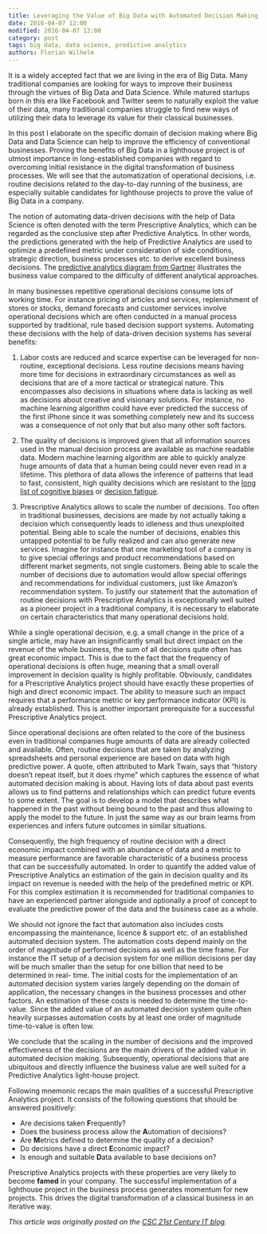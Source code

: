 ```yaml
---
title: Leveraging the Value of Big Data with Automated Decision Making
date: 2016-04-07 12:00
modified: 2016-04-07 12:00
category: post
tags: big data, data science, predictive analytics
authors: Florian Wilhelm
---
```


It is a widely accepted fact that we are living in the era of Big Data. Many
traditional companies are looking for ways to improve their business through
the virtues of Big Data and Data Science. While matured startups born in this
era like Facebook and Twitter seem to naturally exploit the value of their data,
many traditional companies struggle to find new ways of utilizing their data to
leverage its value for their classical businesses.

In this post I elaborate on the specific domain of decision making where Big Data
and Data Science can help to improve the efficiency of conventional businesses.
Proving the benefits of Big Data in a lighthouse project is of utmost importance
in long-established companies with regard to overcoming initial resistance in
the digital transformation of business processes. We will see that the
automatization of operational decisions, i.e. routine decisions related to the
day-to-day running of the business, are especially suitable candidates for
lighthouse projects to prove the value of Big Data in a company.

The notion of automating data-driven decisions with the help of Data Science is
often denoted with the term Prescriptive Analytics, which can be regarded as the
conclusive step after Predictive Analytics. In other words, the predictions
generated with the help of Predictive Analytics are used to optimize a predefined
metric under consideration of side conditions, strategic direction, business
processes etc. to derive excellent business decisions. The
[predictive analytics diagram from Gartner][] illustrates the business value
compared to the difficulty of different analytical approaches.

In many businesses repetitive operational decisions consume lots of working time.
For instance pricing of articles and services, replenishment of stores or stocks,
demand forecasts and customer services involve operational decisions which are
often conducted in a manual process supported by traditional, rule based decision
support systems. Automating these decisions with the help of data-driven decision
systems has several benefits:

1. Labor costs are reduced and scarce expertise can be leveraged for non-routine,
exceptional decisions. Less routine decisions means having more time for decisions
in extraordinary circumstances as well as decisions that are of a more tactical
or strategical nature. This encompasses also decisions in situations where data
is lacking as well as decisions about creative and visionary solutions. For
instance, no machine learning algorithm could have ever predicted the success of
the first iPhone since it was something completely new and its success was a
consequence of not only that but also many other soft factors.

2. The quality of decisions is improved given that all information sources used in
the manual decision process are available as machine readable data. Modern machine
learning algorithm are able to quickly analyze huge amounts of data that a human
being could never even read in a lifetime. This plethora of data allows the
inference of patterns that lead to fast, consistent, high quality decisions which
are resistant to the [long list of cognitive biases][] or [decision fatigue][].

3. Prescriptive Analytics allows to scale the number of decisions. Too often in
traditional businesses, decisions are made by not actually taking a decision which
consequently leads to idleness and thus unexploited potential. Being able to scale
the number of decisions, enables this untapped potential to be fully realized and
can also generate new services. Imagine for instance that one marketing tool of a
company is to give special offerings and product recommendations based on different
market segments, not single customers. Being able to scale the number of decisions
due to automation would allow special offerings and recommendations for individual
customers, just like Amazon’s recommendation system.
To justify our statement that the automation of routine decisions with Prescriptive
Analytics is exceptionally well suited as a pioneer project in a traditional company,
it is necessary to elaborate on certain characteristics that many operational decisions hold.

While a single operational decision, e.g. a small change in the price of a single
article, may have an insignificantly small but direct impact on the revenue of
the whole business, the sum of all decisions quite often has great economic impact.
This is due to the fact that the frequency of operational decisions is often huge,
meaning that a small overall improvement in decision quality is highly profitable.
Obviously, candidates for a Prescriptive Analytics project should have exactly
these properties of high and direct economic impact. The ability to measure such
an impact requires that a performance metric or key performance indicator (KPI)
is already established. This is another important prerequisite for a successful
Prescriptive Analytics project.

Since operational decisions are often related to the core of the business even in
traditional companies huge amounts of data are already collected and available.
Often, routine decisions that are taken by analyzing spreadsheets and personal
experience are based on data with high predictive power. A quote, often attributed
to Mark Twain, says that “history doesn’t repeat itself, but it does rhyme” which
captures the essence of what automated decision making is about. Having lots of
data about past events allows us to find patterns and relationships which can
predict future events to some extent. The goal is to develop a model that describes
what happened in the past without being bound to the past and thus allowing to
apply the model to the future. In just the same way as our brain learns from
experiences and infers future outcomes in similar situations.

Consequently, the high frequency of routine decision with a direct economic impact
combined with an abundance of data and a metric to measure performance are
favorable characteristic of a business process that can be successfully automated.
In order to quantify the added value of Prescriptive Analytics an estimation of
the gain in decision quality and its impact on revenue is needed with the help
of the predefined metric or KPI. For this complex estimation it is recommended
for traditional companies to have an experienced partner alongside and optionally
a proof of concept to evaluate the predictive power of the data and the business
case as a whole.

We should not ignore the fact that automation also includes costs encompassing the
maintenance, licence & support etc. of an established automated decision system. The
automation costs depend mainly on the order of magnitude of performed decisions as well
as the time frame. For instance the IT setup of a decision system for one million decisions
per day will be much smaller than the setup for one billion that need to be determined in real-
time. The initial costs for the implementation of an automated decision system varies largely
depending on the domain of application, the necessary changes in the business processes
and other factors. An estimation of these costs is needed to determine the time-to-value.
Since the added value of an automated decision system quite often heavily surpasses
automation costs by at least one order of magnitude time-to-value is often low.

We conclude that the scaling in the number of decisions and the improved effectiveness of
the decisions are the main drivers of the added value in automated decision making.
Subsequently, operational decisions that are ubiquitous and directly influence the business
value are well suited for a Predictive Analytics light-house project.

Following mnemonic recaps the main qualities of a successful Prescriptive Analytics project.
It consists of the following questions that should be answered positively:

* Are decisions taken **F**requently?
* Does the business process allow the **A**utomation of decisions?
* Are **M**etrics defined to determine the quality of a decision?
* Do decisions have a direct **E**conomic impact?
* Is enough and suitable **D**ata available to base decisions on?

Prescriptive Analytics projects with these properties are very likely to become **famed**
in your company. The successful implementation of a lighthouse project in the business process
generates momentum for new projects. This drives the digital transformation of a classical
business in an iterative way.

*This article was originally posted on the [CSC 21st Century IT blog][].*

[predictive analytics diagram from Gartner]: http://www.gartner.com/it-glossary/predictive-analytics/
[long list of cognitive biases]: https://en.wikipedia.org/wiki/List_of_cognitive_biases
[decision fatigue]: https://en.wikipedia.org/wiki/Decision_fatigue
[CSC 21st Century IT blog]: http://www.21stcenturyit.de/leveraging-the-value-of-big-data-with-automated-decision-making/
